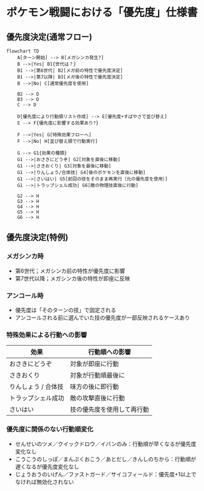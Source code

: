 # ポケモン戦闘における「優先度」仕様書

## 優先度決定(通常フロー)

```mermaid
flowchart TD
    A[ターン開始] --> B[メガシンカ発生?]
    B -->|Yes| B1{世代は？}
    B1 -->|第6世代| B2[メガ前の特性で優先度決定]
    B1 -->|第7以降| B3[メガ後の特性で優先度決定]
    B -->|No| C[通常優先度を使用]

    B2 --> D
    B3 --> D
    C --> D

    D[優先度により行動順リスト作成] --> E[優先度+すばやさで並び替え]
    E --> F{優先度に影響する効果あり?}

    F -->|Yes| G[特殊効果フローへ]
    F -->|No| H[並び替え順で行動実行]

    G --> G1{効果の種類}
    G1 -->|おさきにどうぞ| G2[対象を直後に移動]
    G1 -->|さきおくり| G3[対象を最後に移動]
    G1 -->|りんしょう/合体技| G4[後のポケモンを直後に移動]
    G1 -->|さいはい| G5[前回の技をそのまま再実行（元の優先度を使用）]
    G1 -->|トラップシェル成功| G6[敵の物理技直後に行動]

    G2 --> H
    G3 --> H
    G4 --> H
    G5 --> H
    G6 --> H
```

## 優先度決定(特例)

### メガシンカ時

- 第6世代；メガシンカ前の特性が優先度に影響
- 第7世代以降；メガシンカ後の特性が即座に反映

### アンコール時

- 優先度は「そのターンの技」で固定される
- アンコールされる前に選んでいた技の優先度が一部反映されるケースあり

### 特殊効果による行動への影響

| 効果          | 行動順への影響       |
|-------------|---------------|
| おさきにどうぞ     | 対象が即座に行動      |
| さきおくり       | 対象が行動順最後に     |
| りんしょう / 合体技 | 味方の後に即行動      |
| トラップシェル成功   | 敵の攻撃直後に行動     |
| さいはい        | 技の優先度を使用して再行動 |

### 優先度に関係のない行動順変化

- せんせいのツメ／クイックドロウ／イバンのみ：行動順が早くなるが優先度変化なし
- こうこうのしっぽ／まんぷくおこう／あとだし／きんしのちから：行動順が遅くなるが優先度変化なし
- じょうおうのいげん／ファストガード／サイコフィールド：優先度+1以上でなければ無効化されない